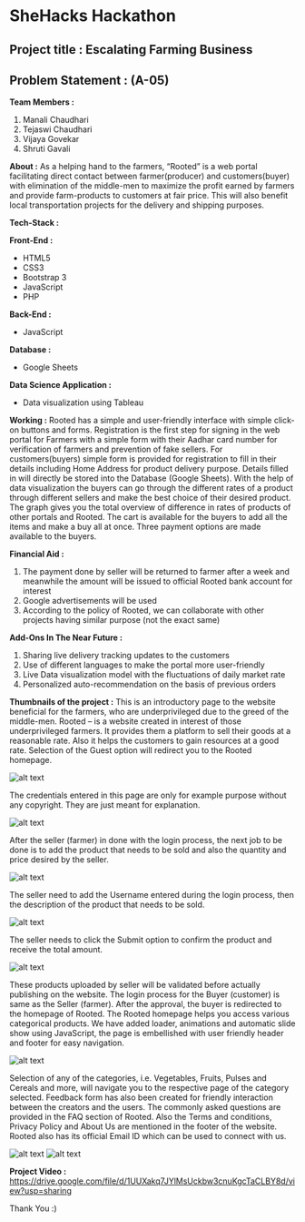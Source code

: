 # SheHacks Hackathon
## Project title : Escalating Farming Business
## Problem Statement : (A-05)

**Team Members :** 
1. Manali Chaudhari
2. Tejaswi Chaudhari 
3. Vijaya Govekar
4. Shruti Gavali

**About :**
As a helping hand to the farmers, “Rooted” is a web portal facilitating direct contact between farmer(producer) and customers(buyer) with elimination of the middle-men to maximize the profit earned by farmers and provide farm-products to customers at fair price. This will also benefit local transportation projects for the delivery and shipping purposes.

**Tech-Stack :**

**Front-End :**
- HTML5
- CSS3
- Bootstrap 3
- JavaScript
- PHP

**Back-End :**
- JavaScript

**Database :**
- Google Sheets

**Data Science Application :**
- Data visualization using Tableau

**Working :**
Rooted has a simple and user-friendly interface with simple click-on buttons and forms. Registration is the first step for signing in the web portal for Farmers with a simple form with their Aadhar card number for verification of farmers and prevention of fake sellers. For customers(buyers) simple form is provided for registration to fill in their details including Home Address for product delivery purpose. Details filled in will directly be stored into the Database (Google Sheets).
With the help of data visualization the buyers can go through the different rates of a product through different sellers and make the best choice of their desired product. The graph gives you the total overview of difference in rates of products of other portals and Rooted. The cart is available for the buyers to add all the items and make a buy all at once. Three payment options are made available to the buyers.

**Financial Aid :**
1. The payment done by seller will be returned to farmer after a week and meanwhile the amount will be issued to official Rooted bank account for interest
2. Google advertisements will be used
3. According to the policy of Rooted, we can collaborate with other projects having similar purpose (not the exact same)

**Add-Ons In The Near Future :**
1.	Sharing live delivery tracking updates to the customers
2.	Use of different languages to make the portal more user-friendly
3.	Live Data visualization model with the fluctuations of daily market rate
4.  Personalized auto-recommendation on the basis of previous orders

**Thumbnails of the project :**
This is an introductory page to the website beneficial for the farmers, who are underprivileged due to the greed of the middle-men. Rooted – is a website created in interest of those underprivileged farmers. It provides them a platform to sell their goods at a reasonable rate. Also it helps the customers to gain resources at a good rate.
Selection of the Guest option will redirect you to the Rooted homepage.

![alt text](https://github.com/SheHacks-Hack-O-holics/SheHacks/blob/main/Readme-Images/1.png?raw=true)

The credentials entered in this page are only for example purpose without any copyright. They are just meant for explanation.

![alt text](https://github.com/SheHacks-Hack-O-holics/SheHacks/blob/main/Readme-Images/2.png?raw=true)

After the seller (farmer) in done with the login process, the next job to be done is to add the product that needs to be sold and also the quantity and price desired by the seller.

![alt text](https://github.com/SheHacks-Hack-O-holics/SheHacks/blob/main/Readme-Images/3.png?raw=true)

The seller need to add the Username entered during the login process, then the description of the product that needs to be sold.

![alt text](https://github.com/SheHacks-Hack-O-holics/SheHacks/blob/main/Readme-Images/4.png?raw=true)

The seller needs to click the Submit option to confirm the product and receive the total amount.

![alt text](https://github.com/SheHacks-Hack-O-holics/SheHacks/blob/main/Readme-Images/5.png?raw=true)

These products uploaded by seller will be validated before actually publishing on the website.
The login process for the Buyer (customer) is same as the Seller (farmer). After the approval, the buyer is redirected to the homepage of Rooted. 
The Rooted homepage helps you access various categorical products. We have added loader, animations and automatic slide show using JavaScript, the page is embellished with user friendly header and footer for easy navigation.

![alt text](https://github.com/SheHacks-Hack-O-holics/SheHacks/blob/main/Readme-Images/6.png?raw=true)

Selection of any of the categories, i.e. Vegetables, Fruits, Pulses and Cereals and more, will navigate you to the respective page of the category selected. 
Feedback form has also been created for friendly interaction between the creators and the users. The commonly asked questions are provided in the FAQ section of Rooted. Also the Terms and conditions, Privacy Policy and About Us are mentioned in the footer of the website. Rooted also has its official Email ID which can be used to connect with us. 

![alt text](https://github.com/SheHacks-Hack-O-holics/SheHacks/blob/main/Readme-Images/8.png?raw=true)
![alt text](https://github.com/SheHacks-Hack-O-holics/SheHacks/blob/main/Readme-Images/7.png?raw=true)

**Project Video :**
https://drive.google.com/file/d/1UUXakq7JYlMsUckbw3cnuKgcTaCLBY8d/view?usp=sharing



Thank You :)













